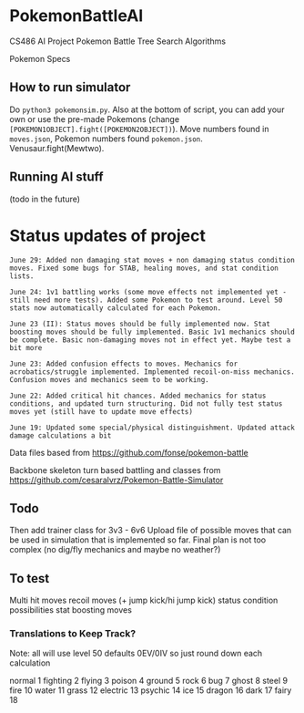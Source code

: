 # PokemonBattleAI
CS486 AI Project Pokemon Battle Tree Search Algorithms 

Pokemon Specs

## How to run simulator
Do `python3 pokemonsim.py`. Also at the bottom of script, you can add your own or use the pre-made Pokemons (change `[POKEMON1OBJECT].fight([POKEMON2OBJECT])`).
Move numbers found in `moves.json`, Pokemon numbers found `pokemon.json`. Venusaur.fight(Mewtwo).


## Running AI stuff
(todo in the future)

# Status updates of project
```
June 29: Added non damaging stat moves + non damaging status condition moves. Fixed some bugs for STAB, healing moves, and stat condition lists.

June 24: 1v1 battling works (some move effects not implemented yet - still need more tests). Added some Pokemon to test around. Level 50 stats now automatically calculated for each Pokemon. 

June 23 (II): Status moves should be fully implemented now. Stat boosting moves should be fully implemented. Basic 1v1 mechanics should be complete. Basic non-damaging moves not in effect yet. Maybe test a bit more

June 23: Added confusion effects to moves. Mechanics for acrobatics/struggle implemented. Implemented recoil-on-miss mechanics. Confusion moves and mechanics seem to be working.

June 22: Added critical hit chances. Added mechanics for status conditions, and updated turn structuring. Did not fully test status moves yet (still have to update move effects)

June 19: Updated some special/physical distinguishment. Updated attack damage calculations a bit
```

Data files based from https://github.com/fonse/pokemon-battle

Backbone skeleton turn based battling and classes from https://github.com/cesaralvrz/Pokemon-Battle-Simulator

## Todo
Then add trainer class for 3v3 - 6v6
Upload file of possible moves that can be used in simulation that is implemented so far.
Final plan is not too complex (no dig/fly mechanics and maybe no weather?)

## To test
Multi hit moves
recoil moves (+ jump kick/hi jump kick)
status condition possibilities
stat boosting moves

### Translations to Keep Track?
Note: all will use level 50 defaults 0EV/0IV so just round down each calculation

normal 1
fighting 2
flying 3
poison 4
ground 5
rock 6
bug 7
ghost 8
steel 9
fire 10
water 11
grass 12
electric 13
psychic 14
ice 15
dragon 16
dark 17
fairy 18